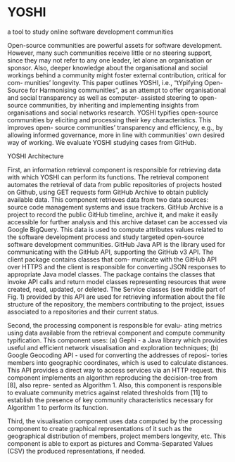 YOSHI
=====

a tool to study online software development communities

Open-source communities are powerful assets for software development. However, many such communities receive little or no steering support, since they may not refer to any one leader, let alone an organisation or sponsor. Also, deeper knowledge about the organisational and social workings behind a community might foster external contribution, critical for com- munities’ longevity. This paper outlines YOSHI, i.e., “tYpifying Open-Source for Harmonising communitIes”, as an attempt to offer organisational and social transparency as well as computer- assisted steering to open-source communities, by inheriting and implementing insights from organisations and social networks research. YOSHI typifies open-source communities by eliciting and processing their key characteristics. This improves open- source communities’ transparency and efficiency, e.g., by allowing informed governance, more in line with communities’ own desired way of working. We evaluate YOSHI studying cases from GitHub.

YOSHI Architecture

First, an information retrieval component is responsible for retrieving data with which YOSHI can perform its functions. The retrieval component automates the retrieval of data from public repositories of projects hosted on Github, using GET requests form GitHub Archive to obtain publicly available data. This component retrieves data from two data sources: source code management systems and issue trackers. GitHub Archive is a project to record the public GitHub timeline, archive it, and make it easily accessible for further analysis and this archive dataset can be accessed via Google BigQuery. This data is used to compute attributes values related to the software development process and study targeted open-source software development communities. GitHub Java API is the library used for communicating with the GitHub API, supporting the GitHub v3 API. The client package contains classes that com- municate with the GitHub API over HTTPS and the client is responsible for converting JSON responses to appropriate Java model classes. The package contains the classes that invoke API calls and return model classes representing resources that were created, read, updated, or deleted. The Service classes (see middle part of Fig. 1) provided by this API are used for retrieving information about the file structure of the repository, the members contributing to the project, issues associated to a repositories and their current status.

Second, the processing component is responsible for evalu- ating metrics using data available from the retrieval component and compute community typification. This component uses: (a) Gephi - a Java library which provides useful and efficient network visualisation and exploration techniques; (b) Google Geocoding API - used for converting the addresses of reposi- tories members into geographic coordinates, which is used to calculate distances. This API provides a direct way to access services via an HTTP request. this component implements an algorithm reproducing the decision-tree from [8], also repre- sented as Algorithm 1. Also, this component is responsible to evaluate community metrics against related thresholds from [11] to establish the presence of key community characteristics necessary for Algorithm 1 to perform its function. 

Third, the visualisation component uses data computed by the processing component to create graphical representations of it such as the geographical distribution of members, project members longevity, etc. This component is able to export as pictures and Comma-Separated Values (CSV) the produced representations, if needed.
